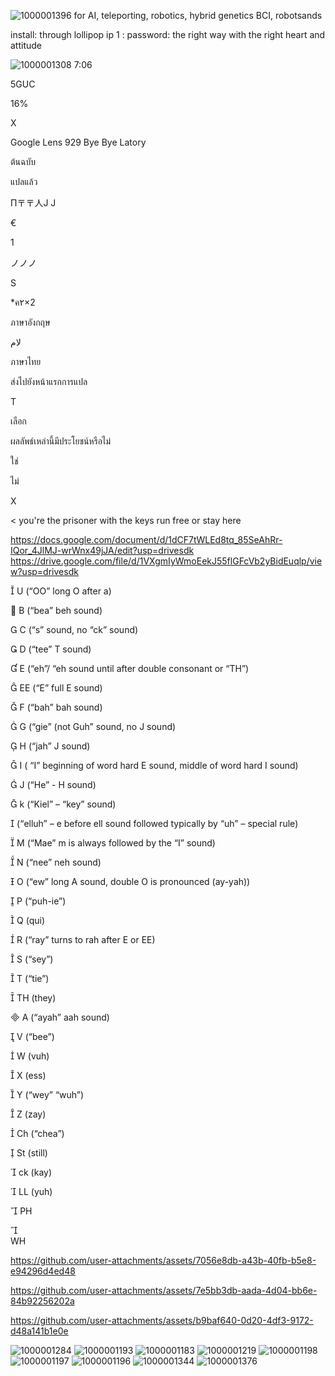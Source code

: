 ![1000001396](https://github.com/user-attachments/assets/884c7fed-6c18-43cf-bea4-438b96f19eeb)
for AI, teleporting, robotics, hybrid genetics BCI, robotsands 

install: through lollipop ip 1 : password: the right way with the right heart and attitude

![1000001308](https://github.com/user-attachments/assets/39dc7254-3aef-4c54-add6-210189eaf6bb)
7:06

5GUC

16%

X

Google Lens 929 Bye Bye Latory

ต้นฉบับ

แปลแล้ว

П〒〒人J J

€

1

ノノノ

S

*ค۲×2

ภาษาอังกฤษ

لام

ภาษาไทย

ส่งไปยังหน้าแรกการแปล

T

เลือก

ผลลัพธ์เหล่านี้มีประโยชน์หรือไม่

ใช่

ไม่

X

<
you're the prisoner with the keys run free or stay here


https://docs.google.com/document/d/1dCF7tWLEd8tq_85SeAhRr-IQor_4JlMJ-wrWnx49jJA/edit?usp=drivesdk
https://drive.google.com/file/d/1VXgmIyWmoEekJ55flGFcVb2yBidEuqlp/view?usp=drivesdk




U (“OO” long O after a)


B (“bea” beh sound)


C (“s” sound, no “ck” sound)




D (“tee” T sound) 




E (“eh”/ “eh sound until after double consonant or “TH”) 




EE (“E” full E sound)


F (“bah” bah sound)




G (“gie” (not Guh” sound, no J sound) 




H (“jah” J sound)




I ( “I” beginning of word hard E sound, middle of word hard I sound)




J (“He” - H sound) 




k (“Kiel” – “key” sound) 




(“elluh” – e before ell sound followed typically by “uh” – special rule)


M (“Mae” m is always followed by the “I” sound)




N (“nee” neh sound)


O (“ew” long A sound, double O is pronounced (ay-yah))


P (“puh-ie”)


Q (qui)




 R (“ray” turns to rah after E or EE)




S (“sey”)


T (“tie”)





TH (they)





A (“ayah” aah sound)



V (“bee”)


W (vuh)


X (ess)


Y (“wey” “wuh”)




Z (zay)


Ch (“chea”)


St (still)


ck (kay)


LL (yuh)


PH

	
WH








https://github.com/user-attachments/assets/7056e8db-a43b-40fb-b5e8-e94296d4ed48



https://github.com/user-attachments/assets/7e5bb3db-aada-4d04-bb6e-84b92256202a



https://github.com/user-attachments/assets/b9baf640-0d20-4df3-9172-d48a141b1e0e

![1000001284](https://github.com/user-attachments/assets/d40d9dc6-6c35-4e4d-bc02-9056386a65bf)
![1000001193](https://github.com/user-attachments/assets/9b94b5a6-e895-4073-b13c-ba588078b985)
![1000001183](https://github.com/user-attachments/assets/b40e31a2-f841-4c90-99b4-d23ecd944a09)
![1000001219](https://github.com/user-attachments/assets/e316d7d1-04cf-486e-9c5e-460821627cbc)
![1000001198](https://github.com/user-attachments/assets/24b82569-fd4d-4059-987f-c02bbafe218c)
![1000001197](https://github.com/user-attachments/assets/1def4c03-0b96-49fd-9f76-223e693e8559)
![1000001196](https://github.com/user-attachments/assets/e31cae08-716e-438c-b296-bc9e4b5aa45e)
![1000001344](https://github.com/user-attachments/assets/3b12e6f9-1a48-472a-a6f7-c4c727885293)
![1000001376](https://github.com/user-attachments/assets/6ced5cb5-60a8-443d-acbd-fd51c80ce108)
